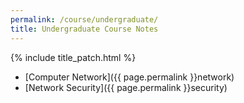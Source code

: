 ```yaml
---
permalink: /course/undergraduate/
title: Undergraduate Course Notes
---
```


{% include title_patch.html %}


- [Computer Network]({{ page.permalink }}network)
- [Network Security]({{ page.permalink }}security)